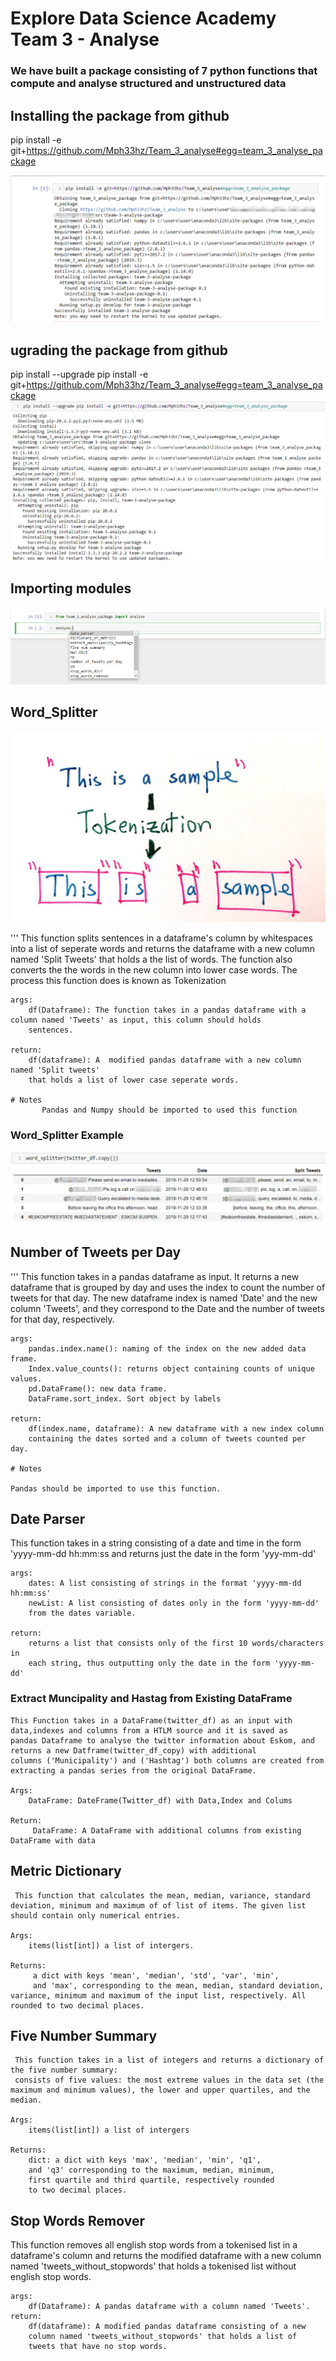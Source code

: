# Explore Data Science Academy Team 3 - Analyse 
### We have built a package consisting of 7 python functions that compute and analyse structured and unstructured data

## Installing the package from github

pip install -e git+https://github.com/Mph33hz/Team_3_analyse#egg=team_3_analyse_package

![](Images/installing_package.PNG)

## ugrading the package from github

pip install --upgrade pip install -e git+https://github.com/Mph33hz/Team_3_analyse#egg=team_3_analyse_package
![](Images/upgrade-package.PNG)


## Importing modules
![](Images/importing.png)



## Word_Splitter
![](Images/Tokenz.jpeg)

''' This function splits sentences in a dataframe's column by whitespaces into a list
    of seperate words and returns the dataframe with a new column
    named 'Split Tweets' that holds a the list of words. The function also converts the the words in the new column 
    into lower case words. The process this function does is known as Tokenization

    args:
        df(Dataframe): The function takes in a pandas dataframe with a column named 'Tweets' as input, this column should holds
        sentences.

    return:
        df(dataframe): A  modified pandas dataframe with a new column named 'Split tweets'
        that holds a list of lower case seperate words.
        
    # Notes
           Pandas and Numpy should be imported to used this function
### Word_Splitter Example
![](Images/word_splitter.PNG)



    
## Number of Tweets per Day

''' This function takes in a pandas dataframe as input. It returns a new dataframe that is grouped by day and uses the index to count the number of tweets for that day. The new dataframe index is named 'Date' and the new column 'Tweets', and they correspond to the Date and the number of tweets for that day, respectively. 

    args:
        pandas.index.name(): naming of the index on the new added data frame.
        Index.value_counts(): returns object containing counts of unique values.
        pd.DataFrame(): new data frame.
        DataFrame.sort_index. Sort object by labels
        
    return:
        df(index.name, dataframe): A new dataframe with a new index column
        containing the dates sorted and a column of tweets counted per day.
 
    # Notes

    Pandas should be imported to use this function.   
    
    
## Date Parser

   This function takes in a string consisting of a date and time
   in the form 'yyyy-mm-dd hh:mm:ss and returns just the date in
   the form 'yyy-mm-dd'

    args:
        dates: A list consisting of strings in the format 'yyyy-mm-dd hh:mm:ss'
        newList: A list consisting of dates only in the form 'yyyy-mm-dd'
        from the dates variable.

    return:
        returns a list that consists only of the first 10 words/characters in
        each string, thus outputting only the date in the form 'yyyy-mm-dd'


### Extract Muncipality and Hastag from Existing DataFrame

    This Function takes in a DataFrame(twitter_df) as an input with data,indexes and columns from a HTLM source and it is saved as 
    pandas Dataframe to analyse the twitter information about Eskom, and returns a new Datframe(twitter_df_copy) with additional
    columns ('Municipality') and ('Hashtag') both columns are created from extracting a pandas series from the original DataFrame.

    Args:
        DataFrame: DateFrame(Twitter_df) with Data,Index and Colums

    Return:
         DataFrame: A DataFrame with additional columns from existing DataFrame with data     

 ## Metric Dictionary

     This function that calculates the mean, median, variance, standard deviation, minimum and maximum of of list of items. The given list should contain only numerical entries.       
    
    Args:
        items(list[int]) a list of intergers.

    Returns:
         a dict with keys 'mean', 'median', 'std', 'var', 'min',
         and 'max', corresponding to the mean, median, standard deviation, variance, minimum and maximum of the input list, respectively. All rounded to two decimal places.

## Five Number Summary

     This function takes in a list of integers and returns a dictionary of the five number summary:
     consists of five values: the most extreme values in the data set (the maximum and minimum values), the lower and upper quartiles, and the median.
    
    Args:
        items(list[int]) a list of intergers

    Returns:
        dict: a dict with keys 'max', 'median', 'min', 'q1',
        and 'q3' corresponding to the maximum, median, minimum,
        first quartile and third quartile, respectively rounded
        to two decimal places.
        
## Stop Words Remover


   This function removes all english stop words from a tokenised list
   in a dataframe's column and returns the modified dataframe with a new
   column named 'tweets_without_stopwords' that holds a tokenised list
   without english stop words.
   
   
    args:
        df(Dataframe): A pandas dataframe with a column named 'Tweets'.
    return:
        df(dataframe): A modified pandas dataframe consisting of a new
        column named 'tweets_without_stopwords' that holds a list of
        tweets that have no stop words.
    
 
    
    

